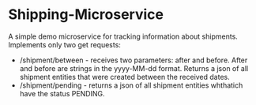 # Shipping-Microservice

A simple demo microservice for tracking information about shipments. Implements only two get requests:

- /shipment/between - receives two parameters: after and before. After and before are strings in the yyyy-MM-dd format. Returns a json of all shipment entities that were created between the received dates.
- /shipment/pending - returns a json of all shipment entities whthatich have the status PENDING.


